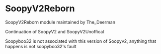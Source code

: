 # SoopyV2Reborn
SoopyV2Reborn module maintained by The_Deerman

Continuation of SoopyV2 and SoopyV2Unoffical

Soopyboo32 is not associated with this version of Soopyv2, anything that happens is not soopyboo32's fault
